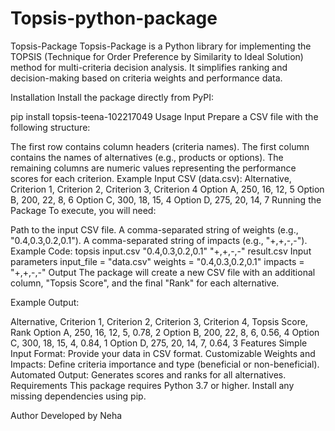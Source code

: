 # Topsis-python-package
Topsis-Package
Topsis-Package is a Python library for implementing the TOPSIS (Technique for Order Preference by Similarity to Ideal Solution) method for multi-criteria decision analysis. It simplifies ranking and decision-making based on criteria weights and performance data.

Installation
Install the package directly from PyPI:

pip install topsis-teena-102217049
Usage
Input
Prepare a CSV file with the following structure:

The first row contains column headers (criteria names).
The first column contains the names of alternatives (e.g., products or options).
The remaining columns are numeric values representing the performance scores for each criterion.
Example Input CSV (data.csv):
Alternative, Criterion 1, Criterion 2, Criterion 3, Criterion 4
Option A, 250, 16, 12, 5
Option B, 200, 22, 8, 6
Option C, 300, 18, 15, 4
Option D, 275, 20, 14, 7
Running the Package
To execute, you will need:

Path to the input CSV file.
A comma-separated string of weights (e.g., "0.4,0.3,0.2,0.1").
A comma-separated string of impacts (e.g., "+,+,-,-").
Example Code:
topsis input.csv "0.4,0.3,0.2,0.1" "+,+,-,-" result.csv
Input parameters
input_file = "data.csv"
weights = "0.4,0.3,0.2,0.1"
impacts = "+,+,-,-"
Output
The package will create a new CSV file with an additional column, "Topsis Score", and the final "Rank" for each alternative.

Example Output:

Alternative, Criterion 1, Criterion 2, Criterion 3, Criterion 4, Topsis Score, Rank
Option A, 250, 16, 12, 5, 0.78, 2
Option B, 200, 22, 8, 6, 0.56, 4
Option C, 300, 18, 15, 4, 0.84, 1
Option D, 275, 20, 14, 7, 0.64, 3
Features
Simple Input Format: Provide your data in CSV format.
Customizable Weights and Impacts: Define criteria importance and type (beneficial or non-beneficial).
Automated Output: Generates scores and ranks for all alternatives.
Requirements
This package requires Python 3.7 or higher. Install any missing dependencies using pip.

Author
Developed by Neha

